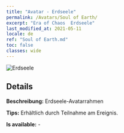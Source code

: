 ```yaml
---
title: "Avatar - Erdseele"
permalink: /Avatars/Soul of Earth/
excerpt: "Era of Chaos  Erdseele"
last_modified_at: 2021-05-11
locale: de
ref: "Soul of Earth.md"
toc: false
classes: wide
---
```

 ![Erdseele](/images/a/avatarFrame_53.png)

## Details

 **Beschreibung:** Erdseele-Avatarrahmen 

 **Tips:** Erhältlich durch Teilnahme am Ereignis. 

 **Is available:**  - 


